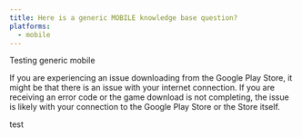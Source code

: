 ```yaml
---
title: Here is a generic MOBILE knowledge base question?
platforms:
  - mobile
---
```

Testing generic mobile

If you are experiencing an issue downloading from the Google Play Store, it might be that there is an issue with your internet connection. If you are receiving an error code or the game download is not completing, the issue is likely with your connection to the Google Play Store or the Store itself.

test
